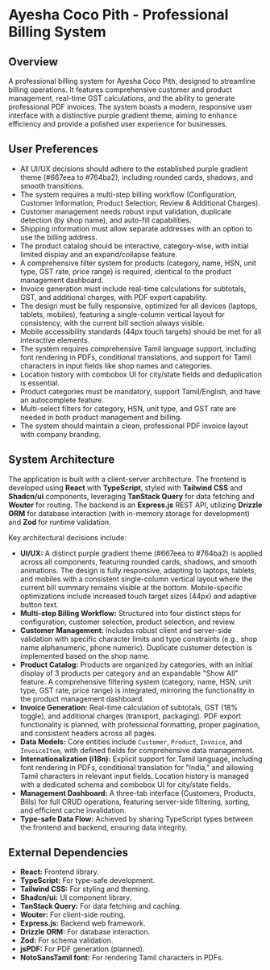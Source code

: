 # Ayesha Coco Pith - Professional Billing System

## Overview
A professional billing system for Ayesha Coco Pith, designed to streamline billing operations. It features comprehensive customer and product management, real-time GST calculations, and the ability to generate professional PDF invoices. The system boasts a modern, responsive user interface with a distinctive purple gradient theme, aiming to enhance efficiency and provide a polished user experience for businesses.

## User Preferences
- All UI/UX decisions should adhere to the established purple gradient theme (#667eea to #764ba2), including rounded cards, shadows, and smooth transitions.
- The system requires a multi-step billing workflow (Configuration, Customer Information, Product Selection, Review & Additional Charges).
- Customer management needs robust input validation, duplicate detection (by shop name), and auto-fill capabilities.
- Shipping information must allow separate addresses with an option to use the billing address.
- The product catalog should be interactive, category-wise, with initial limited display and an expand/collapse feature.
- A comprehensive filter system for products (category, name, HSN, unit type, GST rate, price range) is required, identical to the product management dashboard.
- Invoice generation must include real-time calculations for subtotals, GST, and additional charges, with PDF export capability.
- The design must be fully responsive, optimized for all devices (laptops, tablets, mobiles), featuring a single-column vertical layout for consistency, with the current bill section always visible.
- Mobile accessibility standards (44px touch targets) should be met for all interactive elements.
- The system requires comprehensive Tamil language support, including font rendering in PDFs, conditional translations, and support for Tamil characters in input fields like shop names and categories.
- Location history with combobox UI for city/state fields and deduplication is essential.
- Product categories must be mandatory, support Tamil/English, and have an autocomplete feature.
- Multi-select filters for category, HSN, unit type, and GST rate are needed in both product management and billing.
- The system should maintain a clean, professional PDF invoice layout with company branding.

## System Architecture
The application is built with a client-server architecture. The frontend is developed using **React** with **TypeScript**, styled with **Tailwind CSS** and **Shadcn/ui** components, leveraging **TanStack Query** for data fetching and **Wouter** for routing. The backend is an **Express.js** REST API, utilizing **Drizzle ORM** for database interaction (with in-memory storage for development) and **Zod** for runtime validation.

Key architectural decisions include:
- **UI/UX:** A distinct purple gradient theme (#667eea to #764ba2) is applied across all components, featuring rounded cards, shadows, and smooth animations. The design is fully responsive, adapting to laptops, tablets, and mobiles with a consistent single-column vertical layout where the current bill summary remains visible at the bottom. Mobile-specific optimizations include increased touch target sizes (44px) and adaptive button text.
- **Multi-step Billing Workflow:** Structured into four distinct steps for configuration, customer selection, product selection, and review.
- **Customer Management:** Includes robust client and server-side validation with specific character limits and type constraints (e.g., shop name alphanumeric, phone numeric). Duplicate customer detection is implemented based on the shop name.
- **Product Catalog:** Products are organized by categories, with an initial display of 3 products per category and an expandable "Show All" feature. A comprehensive filtering system (category, name, HSN, unit type, GST rate, price range) is integrated, mirroring the functionality in the product management dashboard.
- **Invoice Generation:** Real-time calculation of subtotals, GST (18% toggle), and additional charges (transport, packaging). PDF export functionality is planned, with professional formatting, proper pagination, and consistent headers across all pages.
- **Data Models:** Core entities include `Customer`, `Product`, `Invoice`, and `InvoiceItem`, with defined fields for comprehensive data management.
- **Internationalization (i18n):** Explicit support for Tamil language, including font rendering in PDFs, conditional translation for "India," and allowing Tamil characters in relevant input fields. Location history is managed with a dedicated schema and combobox UI for city/state fields.
- **Management Dashboard:** A three-tab interface (Customers, Products, Bills) for full CRUD operations, featuring server-side filtering, sorting, and efficient cache invalidation.
- **Type-safe Data Flow:** Achieved by sharing TypeScript types between the frontend and backend, ensuring data integrity.

## External Dependencies
- **React:** Frontend library.
- **TypeScript:** For type-safe development.
- **Tailwind CSS:** For styling and theming.
- **Shadcn/ui:** UI component library.
- **TanStack Query:** For data fetching and caching.
- **Wouter:** For client-side routing.
- **Express.js:** Backend web framework.
- **Drizzle ORM:** For database interaction.
- **Zod:** For schema validation.
- **jsPDF:** For PDF generation (planned).
- **NotoSansTamil font:** For rendering Tamil characters in PDFs.